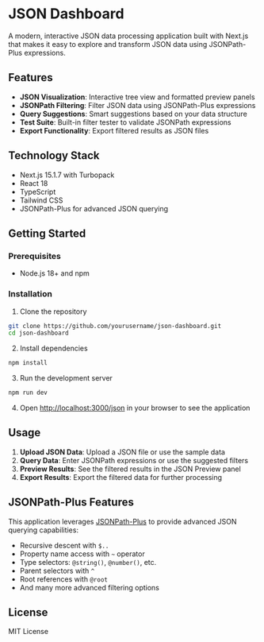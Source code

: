 # JSON Dashboard

A modern, interactive JSON data processing application built with Next.js that makes it easy to explore and transform JSON data using JSONPath-Plus expressions.

## Features

- **JSON Visualization**: Interactive tree view and formatted preview panels
- **JSONPath Filtering**: Filter JSON data using JSONPath-Plus expressions
- **Query Suggestions**: Smart suggestions based on your data structure
- **Test Suite**: Built-in filter tester to validate JSONPath expressions
- **Export Functionality**: Export filtered results as JSON files

## Technology Stack

- Next.js 15.1.7 with Turbopack
- React 18
- TypeScript
- Tailwind CSS
- JSONPath-Plus for advanced JSON querying

## Getting Started

### Prerequisites

- Node.js 18+ and npm

### Installation

1. Clone the repository
```bash
git clone https://github.com/yourusername/json-dashboard.git
cd json-dashboard
```

2. Install dependencies
```bash
npm install
```

3. Run the development server
```bash
npm run dev
```

4. Open [http://localhost:3000/json](http://localhost:3000/json) in your browser to see the application

## Usage

1. **Upload JSON Data**: Upload a JSON file or use the sample data
2. **Query Data**: Enter JSONPath expressions or use the suggested filters
3. **Preview Results**: See the filtered results in the JSON Preview panel
4. **Export Results**: Export the filtered data for further processing

## JSONPath-Plus Features

This application leverages [JSONPath-Plus](https://jsonpath-plus.github.io/JSONPath/docs/ts/) to provide advanced JSON querying capabilities:

- Recursive descent with `$..`
- Property name access with `~` operator
- Type selectors: `@string()`, `@number()`, etc.
- Parent selectors with `^`
- Root references with `@root`
- And many more advanced filtering options

## License

MIT License
